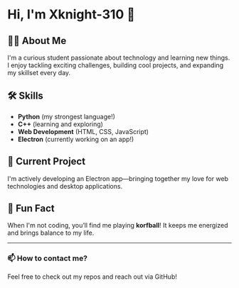 <!--![Profile Banner](./banner.png)-->

# Hi, I'm Xknight-310 👋

## 👨‍🎓 About Me
I'm a curious student passionate about technology and learning new things. I enjoy tackling exciting challenges, building cool projects, and expanding my skillset every day.

## 🛠️ Skills
- **Python** (my strongest language!)
- **C++** (learning and exploring)
- **Web Development** (HTML, CSS, JavaScript)
- **Electron** (currently working on an app!)

## 🚀 Current Project
I'm actively developing an Electron app—bringing together my love for web technologies and desktop applications.

## 🏐 Fun Fact
When I'm not coding, you’ll find me playing **korfball**! It keeps me energized and brings balance to my life.

---

### 📫 How to contact me?
Feel free to check out my repos and reach out via GitHub!

<!--
Add more social links, project badges, or fun sections here as you grow!
-->
<!--
**Xknight-310/Xknight-310** is a ✨ _special_ ✨ repository because its `README.md` (this file) appears on your GitHub profile.

Here are some ideas to get you started:

- 🔭 I’m currently working on ...
- 🌱 I’m currently learning ...
- 👯 I’m looking to collaborate on ...
- 🤔 I’m looking for help with ...
- 💬 Ask me about ...
- 📫 How to reach me: ...
- 😄 Pronouns: ...
- ⚡ Fun fact: ...
-->
